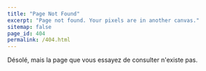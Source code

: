 ```yaml
---
title: "Page Not Found"
excerpt: "Page not found. Your pixels are in another canvas."
sitemap: false
page_id: 404
permalink: /404.html
---
```


Désolé, mais la page que vous essayez de consulter n'existe pas.
